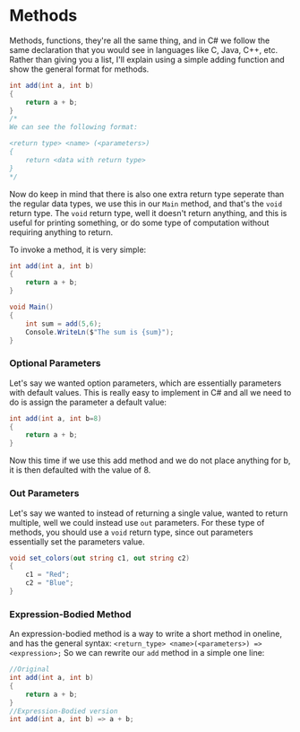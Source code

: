 # Methods
Methods, functions, they're all the same thing, and in C# we follow the same declaration that you would see in languages like C, 
Java, C++, etc. Rather than giving you a list, I'll explain using a simple adding function and show the general format for methods.

```C#
int add(int a, int b)
{
    return a + b;
}
/*
We can see the following format:

<return type> <name> (<parameters>)
{
    return <data with return type>
}
*/
```
Now do keep in mind that there is also one extra return type seperate than the regular data types, 
we use this in our `Main` method, and that's the `void` return type. The `void` return type, well it 
doesn't return anything, and this is useful for printing something, or do some type of computation without 
requiring anything to return.

To invoke a method, it is very simple: 
```C#
int add(int a, int b)
{
    return a + b;
}

void Main()
{
    int sum = add(5,6);
    Console.WriteLn($"The sum is {sum}");
} 
```

### Optional Parameters 
Let's say we wanted option parameters, which are essentially parameters with default values. This is really easy to 
implement in C# and all we need to do is assign the parameter a default value: 

```C#
int add(int a, int b=8)
{
    return a + b;
}
```
Now this time if we use this add method and we do not place anything for b, it is then defaulted with the value of 8. 

### Out Parameters
Let's say we wanted to instead of returning a single value, wanted to return multiple, well we could instead use `out` parameters.
For these type of methods, you should use a `void` return type, since out parameters essentially set the parameters value. 

```C#
void set_colors(out string c1, out string c2)
{
    c1 = "Red";
    c2 = "Blue";
}
```

### Expression-Bodied Method
An expression-bodied method is a way to write a short method in oneline, and has the general syntax: 
`<return_type> <name>(<parameters>) => <expression>;` So we can rewrite our `add` method in a simple 
one line: 

```C#
//Original
int add(int a, int b)
{
    return a + b;
}
//Expression-Bodied version
int add(int a, int b) => a + b;
```